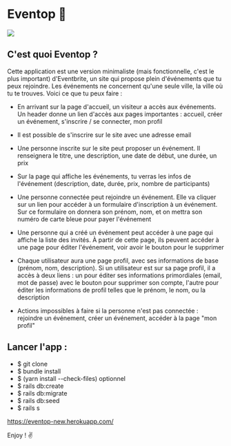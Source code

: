 # Eventop 🎈

![](https://images.unsplash.com/photo-1520095972714-909e91b038e5?ixlib=rb-1.2.1&ixid=eyJhcHBfaWQiOjEyMDd9&auto=format&fit=crop&w=2850&q=80)

## C'est quoi Eventop ?
Cette application est une version minimaliste (mais fonctionnelle, c'est le plus important) d'Eventbrite, un site qui propose plein d'événements que tu peux rejoindre. 
Les événements ne concernent qu'une seule ville, la ville où tu te trouves. Voici ce que tu peux faire :

* En arrivant sur la page d'accueil, un visiteur a accès aux événements. Un header donne un lien d'accès aux pages importantes : accueil, créer un événement, s'inscrire / se connecter, mon profil
  
* Il est possible de s'inscrire sur le site avec une adresse email

* Une personne inscrite sur le site peut proposer un événement. Il renseignera le titre, une description, une date de début, une durée, un prix
  
* Sur la page qui affiche les événements, tu verras les infos de l'événement (description, date, durée, prix, nombre de participants)
  
* Une personne connectée peut rejoindre un événement. Elle va cliquer sur un lien pour accéder à un formulaire d'inscription à un événement. Sur ce formulaire on donnera son prénom, nom, et on mettra son numéro de carte bleue pour payer l'événement
  
* Une personne qui a créé un événement peut accéder à une page qui affiche la liste des invités. À partir de cette page, ils peuvent accéder à une page pour éditer l'événement, voir avoir le bouton pour le supprimer

* Chaque utilisateur aura une page profil, avec ses informations de base (prénom, nom, description). Si un utilisateur est sur sa page profil, il a accès à deux liens : un pour éditer ses informations primordiales (email, mot de passe) avec le bouton pour supprimer son compte, l'autre pour éditer les informations de profil telles que le prénom, le nom, ou la description
  
* Actions impossibles à faire si la personne n'est pas connectée : rejoindre un événement, créer un événement, accéder à la page "mon profil"

## Lancer l'app :
* $ git clone
* $ bundle install
* $ (yarn install --check-files) optionnel
* $ rails db:create
* $ rails db:migrate
* $ rails db:seed
* $ rails s

https://eventop-new.herokuapp.com/

Enjoy ! ✌️